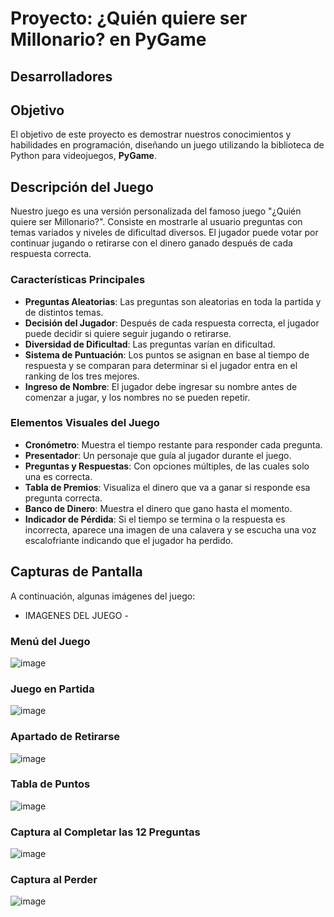 # Proyecto: ¿Quién quiere ser Millonario? en PyGame

## Desarrolladores

## Objetivo
El objetivo de este proyecto es demostrar nuestros conocimientos y habilidades en programación, diseñando un juego utilizando la biblioteca de Python para videojuegos, **PyGame**.

## Descripción del Juego
Nuestro juego es una versión personalizada del famoso juego "¿Quién quiere ser Millonario?". Consiste en mostrarle al usuario preguntas con temas variados y niveles de dificultad diversos. El jugador puede votar por continuar jugando o retirarse con el dinero ganado después de cada respuesta correcta.

### Características Principales
- **Preguntas Aleatorias**: Las preguntas son aleatorias en toda la partida y de distintos temas.
- **Decisión del Jugador**: Después de cada respuesta correcta, el jugador puede decidir si quiere seguir jugando o retirarse.
- **Diversidad de Dificultad**: Las preguntas varían en dificultad.
- **Sistema de Puntuación**: Los puntos se asignan en base al tiempo de respuesta y se comparan para determinar si el jugador entra en el ranking de los tres mejores.
- **Ingreso de Nombre**: El jugador debe ingresar su nombre antes de comenzar a jugar, y los nombres no se pueden repetir.

### Elementos Visuales del Juego
- **Cronómetro**: Muestra el tiempo restante para responder cada pregunta.
- **Presentador**: Un personaje que guía al jugador durante el juego.
- **Preguntas y Respuestas**: Con opciones múltiples, de las cuales solo una es correcta.
- **Tabla de Premios**: Visualiza el dinero que va a ganar si responde esa pregunta correcta.
- **Banco de Dinero**: Muestra el dinero que gano hasta el momento.
- **Indicador de Pérdida**: Si el tiempo se termina o la respuesta es incorrecta, aparece una imagen de una calavera y se escucha una voz escalofriante indicando que el jugador ha perdido.

## Capturas de Pantalla
A continuación, algunas imágenes del juego:

- IMAGENES DEL JUEGO -
### Menú del Juego
![image](https://github.com/NsRomano/2-Parcial-Programacion-UTN/assets/148826319/e1cbde1f-d009-43cf-9bc4-92a8437d6e91)

### Juego en Partida
![image](https://github.com/NsRomano/2-Parcial-Programacion-UTN/assets/148826319/d36322b8-8117-44df-a471-a45678f1cd66)

### Apartado de Retirarse
![image](https://github.com/NsRomano/2-Parcial-Programacion-UTN/assets/148826319/0cadedc6-f448-4de9-bd17-287a491b995b)

### Tabla de Puntos
![image](https://github.com/NsRomano/2-Parcial-Programacion-UTN/assets/148826319/147e3655-a1be-49bc-9359-14ce46e13b5c)

### Captura al Completar las 12 Preguntas
![image](https://github.com/NsRomano/2-Parcial-Programacion-UTN/assets/148826319/dd4a7e78-d8b4-48eb-8343-8509bee63833)

### Captura al Perder
![image](https://github.com/NsRomano/2-Parcial-Programacion-UTN/assets/148826319/12fcc044-7d59-4b1d-b652-c03220c22aef)
